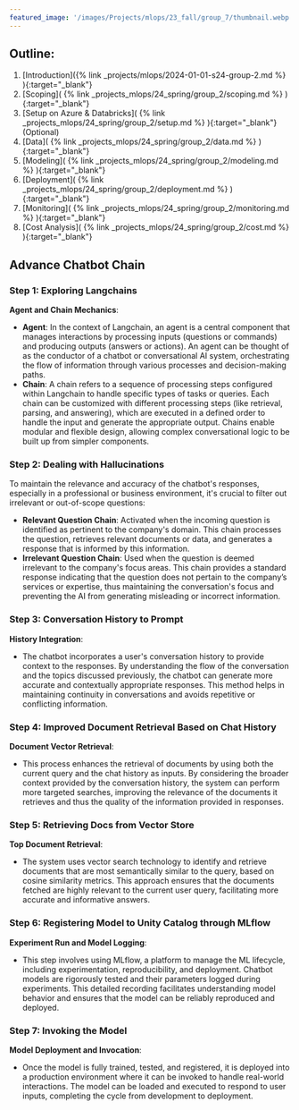 ```yaml
---
featured_image: '/images/Projects/mlops/23_fall/group_7/thumbnail.webp'
---
```


## Outline:

1. [Introduction]({% link _projects/mlops/2024-01-01-s24-group-2.md %} ){:target="_blank"}<br>
2. [Scoping]( {% link _projects_mlops/24_spring/group_2/scoping.md %} ){:target="_blank"}<br>
3. [Setup on Azure & Databricks]( {% link _projects_mlops/24_spring/group_2/setup.md %} ){:target="_blank"}(Optional)<br>
4. [Data]( {% link _projects_mlops/24_spring/group_2/data.md %} ){:target="_blank"}<br>
5. [Modeling]( {% link _projects_mlops/24_spring/group_2/modeling.md %} ){:target="_blank"}<br>
6. [Deployment]( {% link _projects_mlops/24_spring/group_2/deployment.md %} ){:target="_blank"}<br>
7. [Monitoring]( {% link _projects_mlops/24_spring/group_2/monitoring.md %} ){:target="_blank"}<br>
8. [Cost Analysis]( {% link _projects_mlops/24_spring/group_2/cost.md %} ){:target="_blank"}<br>

## Advance Chatbot Chain

### Step 1: Exploring Langchains

**Agent and Chain Mechanics**:
- **Agent**: In the context of Langchain, an agent is a central component that manages interactions by processing inputs (questions or commands) and producing outputs (answers or actions). An agent can be thought of as the conductor of a chatbot or conversational AI system, orchestrating the flow of information through various processes and decision-making paths.
- **Chain**: A chain refers to a sequence of processing steps configured within Langchain to handle specific types of tasks or queries. Each chain can be customized with different processing steps (like retrieval, parsing, and answering), which are executed in a defined order to handle the input and generate the appropriate output. Chains enable modular and flexible design, allowing complex conversational logic to be built up from simpler components.

### Step 2: Dealing with Hallucinations

To maintain the relevance and accuracy of the chatbot's responses, especially in a professional or business environment, it's crucial to filter out irrelevant or out-of-scope questions:
- **Relevant Question Chain**: Activated when the incoming question is identified as pertinent to the company's domain. This chain processes the question, retrieves relevant documents or data, and generates a response that is informed by this information.
- **Irrelevant Question Chain**: Used when the question is deemed irrelevant to the company's focus areas. This chain provides a standard response indicating that the question does not pertain to the company’s services or expertise, thus maintaining the conversation's focus and preventing the AI from generating misleading or incorrect information.

### Step 3: Conversation History to Prompt

**History Integration**:
- The chatbot incorporates a user's conversation history to provide context to the responses. By understanding the flow of the conversation and the topics discussed previously, the chatbot can generate more accurate and contextually appropriate responses. This method helps in maintaining continuity in conversations and avoids repetitive or conflicting information.

### Step 4: Improved Document Retrieval Based on Chat History

**Document Vector Retrieval**:
- This process enhances the retrieval of documents by using both the current query and the chat history as inputs. By considering the broader context provided by the conversation history, the system can perform more targeted searches, improving the relevance of the documents it retrieves and thus the quality of the information provided in responses.

### Step 5: Retrieving Docs from Vector Store

**Top Document Retrieval**:
- The system uses vector search technology to identify and retrieve documents that are most semantically similar to the query, based on cosine similarity metrics. This approach ensures that the documents fetched are highly relevant to the current user query, facilitating more accurate and informative answers.

### Step 6: Registering Model to Unity Catalog through MLflow

**Experiment Run and Model Logging**:
- This step involves using MLflow, a platform to manage the ML lifecycle, including experimentation, reproducibility, and deployment. Chatbot models are rigorously tested and their parameters logged during experiments. This detailed recording facilitates understanding model behavior and ensures that the model can be reliably reproduced and deployed.

### Step 7: Invoking the Model

**Model Deployment and Invocation**:
- Once the model is fully trained, tested, and registered, it is deployed into a production environment where it can be invoked to handle real-world interactions. The model can be loaded and executed to respond to user inputs, completing the cycle from development to deployment.